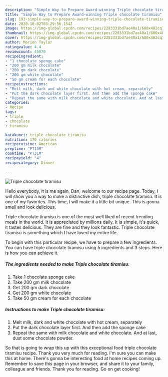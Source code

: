 ```yaml
---
description: "Simple Way to Prepare Award-winning Triple chocolate tiramisu"
title: "Simple Way to Prepare Award-winning Triple chocolate tiramisu"
slug: 193-simple-way-to-prepare-award-winning-triple-chocolate-tiramisu
date: 2020-10-02T03:29:56.154Z
image: https://img-global.cpcdn.com/recipes/2283331bd7ae40a1/680x482cq70/triple-chocolate-tiramisu-recipe-main-photo.jpg
thumbnail: https://img-global.cpcdn.com/recipes/2283331bd7ae40a1/680x482cq70/triple-chocolate-tiramisu-recipe-main-photo.jpg
cover: https://img-global.cpcdn.com/recipes/2283331bd7ae40a1/680x482cq70/triple-chocolate-tiramisu-recipe-main-photo.jpg
author: Marion Taylor
ratingvalue: 4.4
reviewcount: 45070
recipeingredient:
- "1 chocolate sponge cake"
- "200 gm milk chocolate"
- "200 gm dark chocolate"
- "200 gm white chocolate"
- "50 gm cream for each chocolate"
recipeinstructions:
- "Melt milk, dark and white chocolate with hot cream, separately"
- "Put the dark chocolate layer first. And then add the sponge cake"
- "Repeat the same with milk chocolate and white chocolate. And at last, dust some chocolate powder."
categories:
- Recipe
tags:
- triple
- chocolate
- tiramisu

katakunci: triple chocolate tiramisu 
nutrition: 170 calories
recipecuisine: American
preptime: "PT15M"
cooktime: "PT31M"
recipeyield: "4"
recipecategory: Dinner

---
```



![Triple chocolate tiramisu](https://img-global.cpcdn.com/recipes/2283331bd7ae40a1/680x482cq70/triple-chocolate-tiramisu-recipe-main-photo.jpg)

Hello everybody, it is me again, Dan, welcome to our recipe page. Today, I will show you a way to make a distinctive dish, triple chocolate tiramisu. It is one of my favorites. This time, I will make it a little bit unique. This is gonna smell and look delicious.

Triple chocolate tiramisu is one of the most well liked of recent trending meals in the world. It is appreciated by millions daily. It is simple, it's quick, it tastes delicious. They are fine and they look fantastic. Triple chocolate tiramisu is something which I have loved my entire life.




To begin with this particular recipe, we have to prepare a few ingredients. You can have triple chocolate tiramisu using 5 ingredients and 3 steps. Here is how you can achieve it.

<!--inarticleads1-->

##### The ingredients needed to make Triple chocolate tiramisu:

1. Take 1 chocolate sponge cake
1. Take 200 gm milk chocolate
1. Get 200 gm dark chocolate
1. Get 200 gm white chocolate
1. Take 50 gm cream for each chocolate




<!--inarticleads2-->

##### Instructions to make Triple chocolate tiramisu:

1. Melt milk, dark and white chocolate with hot cream, separately
1. Put the dark chocolate layer first. And then add the sponge cake
1. Repeat the same with milk chocolate and white chocolate. And at last, dust some chocolate powder.




So that is going to wrap this up with this exceptional food triple chocolate tiramisu recipe. Thank you very much for reading. I'm sure you can make this at home. There's gonna be interesting food at home recipes coming up. Remember to save this page in your browser, and share it to your family, colleague and friends. Thank you for reading. Go on get cooking!
